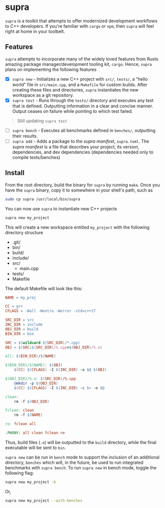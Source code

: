 # supra
`supra` is a toolkit that attempts to offer modernized development workflows to C++ developers. If you're familiar with `cargo` or `npm`, then `supra` will feel right at home in your toolbelt.

## Features
`supra` attempts to incorporate many of the widely loved features from Rusts amazing package manager/development tooling kit, `cargo`. Hence, `supra` plans on implementing the following features

- [x] `supra new` - Initializes a new C++ project with `src/`, `tests/`, a "hello world" file in `src/main.cpp`, and a `Makefile` for custom builds. After creating these files and directories, `supra` instantiates the new workspace as a git repository.
- [x] `supra test` - Runs through the `tests/` directory and executes any test that is defined. Outputting information in a clear and concise manner. Output ceases on failure while pointing to which test failed.
> Still updating `supra test`

- [ ] `supra bench` - Executes all benchmarks defined in `benches/`, outputting their results.
- [ ] `supra add` - Adds a package to the _supra manifest_, `supra.toml`. The _supra manifest_ is a file that describes your project, its version, dependencies, and dev dependencies (dependencies needed only to compile tests/benches)

## Install
From the root directory, build the binary for `supra` by running `make`. Once you have the `supra` binary, copy it to somewhere in your shell's path, such as
```sh
sudo cp supra /usr/local/bin/supra
```

You can now use `supra` to instantiate new C++ projects
```sh
supra new my_project
```
This will create a new workspace entitled `my_project` with the following directory structure
* .git/
* bin/
* build/
* include/
* src/
  * main.cpp
* tests/
* Makefile

The default Makefile will look like this:
```Makefile
NAME = my_proj

CC = g++
CFLAGS = -Wall -Wextra -Werror -std=c++17

SRC_DIR = src
INC_DIR = include
OBJ_DIR = build
BIN_DIR = bin

SRC = $(wildcard $(SRC_DIR)/*.cpp)
OBJ = $(SRC:$(SRC_DIR)/%.cpp=$(OBJ_DIR)/%.o)

all: $(BIN_DIR)/$(NAME)

$(BIN_DIR)/$(NAME): $(OBJ)
	$(CC) $(CFLAGS) -I $(INC_DIR) -o $@ $(OBJ)

$(OBJ_DIR)/%.o: $(SRC_DIR)/%.cpp
	@mkdir -p $(OBJ_DIR)
	$(CC) $(CFLAGS) -I $(INC_DIR) -c $< -o $@

clean:
	rm -f $(OBJ_DIR)

fclean: clean
	rm -f $(NAME)

re: fclean all

.PHONY: all clean fclean re

```
Thus, build files (`.o`) will be outputted to the `build` directory, while the final executable will be sent to `bin`.

`supra new` can be run in `bench` mode to support the inclusion of an additional directory, `benches` which will, in the future, be used to run integrated benchmarks with `supra bench`. To run `supra new` in bench mode, toggle the following flag:
```sh
supra new my_project -b
```
Or,
```sh
supra new my_project --with-benches
```
